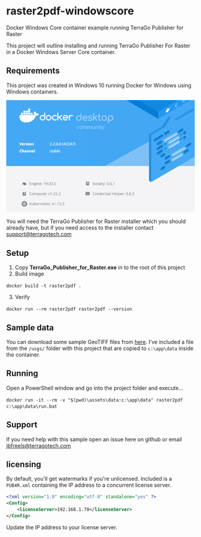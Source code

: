 # raster2pdf-windowscore
Docker Windows Core container example running TerraGo Publisher for Raster

This project will outline installing and running TerraGo Publisher For Raster in a Docker Windows Server Core container.

## Requirements
This project was created in Windows 10 running Docker for Windows using Windows containers.

![dockerversion](assets/images/docker-windows.png "Docker Windows")

You will need the TerraGo Publisher for Raster installer which you should already have, but if you need access to the installer contact support@terragotech.com

## Setup
1. Copy **TerraGo_Publisher_for_Raster.exe** in to the root of this project
2. Build image

`docker build -t raster2pdf .`

3. Verify

`docker run --rm raster2pdf raster2pdf --version`

## Sample data
You can download some sample GeoTIFF files from [here](https://download.osgeo.org/geotiff/samples/).  I've included a file from the `/usgs/` folder with this project that are copied to `c:\app\data` inside the container.

## Running
Open a PowerShell window and go into the project folder and execute...

`docker run -it --rm -v "$(pwd)\assets\data:c:\app\data" raster2pdf c:\app\data\run.bat`

## Support
If you need help with this sample open an issue here on github or email jbfreels@terragotech.com

## licensing
By default, you'll get watermarks if you're unlicensed.  Included is a `PUB4R.xml` containing the IP address to a concurrent license server.
```xml
<?xml version="1.0" encoding="utf-8" standalone="yes" ?>
<Config>
    <licenseServer>192.168.1.70</licenseServer>
</Config>
```
Update the IP address to your license server.
